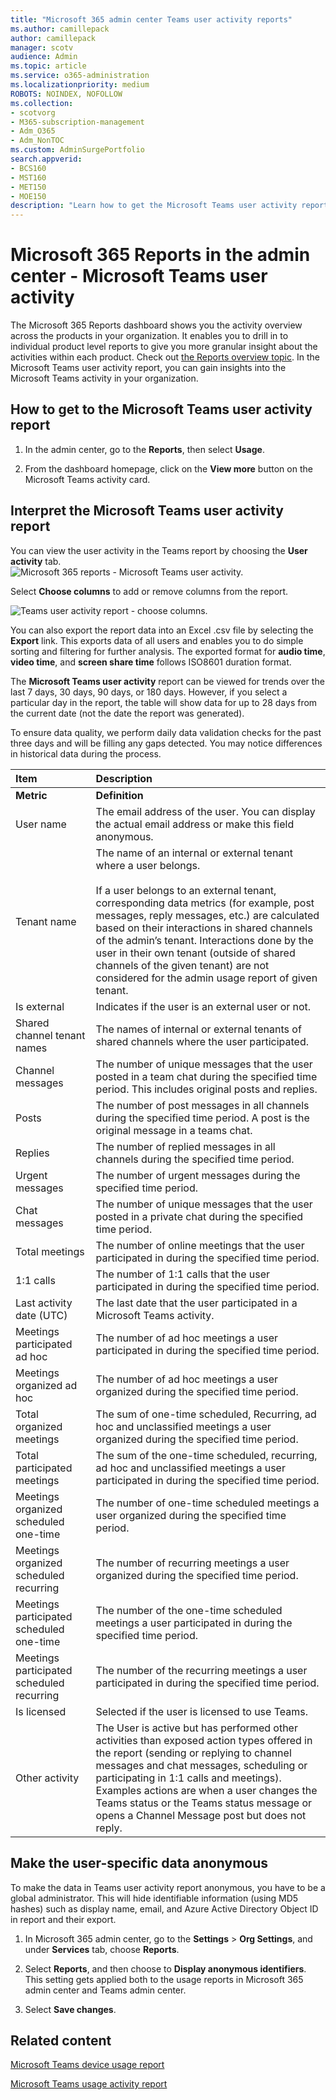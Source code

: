 ```yaml
---
title: "Microsoft 365 admin center Teams user activity reports"
ms.author: camillepack
author: camillepack
manager: scotv
audience: Admin
ms.topic: article
ms.service: o365-administration
ms.localizationpriority: medium
ROBOTS: NOINDEX, NOFOLLOW
ms.collection: 
- scotvorg
- M365-subscription-management
- Adm_O365
- Adm_NonTOC
ms.custom: AdminSurgePortfolio
search.appverid:
- BCS160
- MST160
- MET150
- MOE150
description: "Learn how to get the Microsoft Teams user activity report and gain insights into the Teams activity in your organization."
---
```


# Microsoft 365 Reports in the admin center - Microsoft Teams user activity

The Microsoft 365 Reports dashboard shows you the activity overview across the products in your organization. It enables you to drill in to individual product level reports to give you more granular insight about the activities within each product. Check out [the Reports overview topic](activity-reports.md). In the Microsoft Teams user activity report, you can gain insights into the Microsoft Teams activity in your organization.
 
## How to get to the Microsoft Teams user activity report

1. In the admin center, go to the **Reports**, then select **Usage**.

2. From the dashboard homepage, click on the **View more** button on the Microsoft Teams activity card.

## Interpret the Microsoft Teams user activity report

You can view the user activity in the Teams report by choosing the **User activity** tab. <br/>![Microsoft 365 reports - Microsoft Teams user activity.](../../media/user-activity-charts.png)

Select **Choose columns** to add or remove columns from the report.  

![Teams user activity report - choose columns.](../../media/user-activity-columns.png)

You can also export the report data into an Excel .csv file by selecting the **Export** link. This exports data of all users and enables you to do simple sorting and filtering for further analysis. The exported format for **audio time**, **video time**, and **screen share time** follows ISO8601 duration format.

The **Microsoft Teams user activity** report can be viewed for trends over the last 7 days, 30 days, 90 days, or 180 days. However, if you select a particular day in the report, the table will show data for up to 28 days from the current date (not the date the report was generated).

To ensure data quality, we perform daily data validation checks for the past three days and will be filling any gaps detected. You may notice differences in historical data during the process.

|Item|Description|
|:-----|:-----|
|**Metric**|**Definition**|
|User name  <br/> |The email address of the user. You can display the actual email address or make this field anonymous.   <br/> |
|Tenant name  <br/> |The name of an internal or external tenant where a user belongs.   <br/> <br/> If a user belongs to an external tenant, corresponding data metrics (for example, post messages, reply messages,  etc.) are calculated based on their interactions in shared channels of the admin’s tenant. Interactions done by the user in their own tenant (outside of shared channels of the given tenant) are not considered for the admin usage report of given tenant.  |
|Is external   <br/> |Indicates if the user is an external user or not.   <br/> |
|Shared channel tenant names   <br/> |The names of internal or external tenants of shared channels where the user participated.   <br/> |
|Channel messages   <br/> |The number of unique messages that the user posted in a team chat during the specified time period. This includes original posts and replies.   <br/> |
|Posts   <br/> |The number of post messages in all channels during the specified time period. A post is the original message in a teams chat.<br/> |
|Replies   <br/> |The number of replied messages in all channels during the specified time period. <br/> |
|Urgent messages    <br/> |The number of urgent messages during the specified time period. <br/> |
|Chat messages   <br/> |The number of unique messages that the user posted in a private chat during the specified time period.  <br/> |
|Total meetings   <br/> |The number of online meetings that the user participated in during the specified time period.  <br/> |
|1:1 calls   <br/> | The number of 1:1 calls that the user participated in during the specified time period.  <br/> |
|Last activity date (UTC)  <br/> |The last date that the user participated in a Microsoft Teams activity.<br/> |
|Meetings participated ad hoc   <br/> | The number of ad hoc meetings a user participated in during the specified time period.  <br/> |
|Meetings organized ad hoc <br/> |The number of ad hoc meetings a user organized during the specified time period. <br/>|
|Total organized meetings  <br/> |The sum of one-time scheduled, Recurring, ad hoc and unclassified meetings a user organized during the specified time period.  <br/> |
|Total participated meetings  <br/> |The sum of the one-time scheduled, recurring, ad hoc and unclassified meetings a user participated in during the specified time period.  <br/> |
|Meetings organized scheduled one-time  <br/> |The number of one-time scheduled meetings a user organized during the specified time period.  <br/> |
|Meetings organized scheduled recurring  <br/> |The number of recurring meetings a user organized during the specified time period.  <br/> |
|Meetings participated scheduled one-time  <br/> |The number of the one-time scheduled meetings a user participated in during the specified time period.  <br/> |
|Meetings participated scheduled recurring  <br/> |The number of the recurring meetings a user participated in during the specified time period.  <br/> |
|Is licensed  <br/> |Selected if the user is licensed to use Teams. <br/>|
|Other activity  <br/>|The User is active but has performed other activities than exposed action types offered in the report (sending or replying to channel messages and chat messages, scheduling or participating in 1:1 calls and meetings). Examples actions are when a user changes the Teams status or the Teams status message or opens a Channel Message post but does not reply.  <br/>|


## Make the user-specific data anonymous

To make the data in Teams user activity report anonymous, you have to be a global administrator. This will hide identifiable information (using MD5 hashes) such as display name, email, and Azure Active Directory Object ID in report and their export.

1. In Microsoft 365 admin center, go to the **Settings** > **Org Settings**, and under **Services** tab, choose **Reports**.

2. Select **Reports**, and then choose to **Display anonymous identifiers**. This setting gets applied both to the usage reports in Microsoft 365 admin center and Teams admin center.

3. Select **Save changes**.

## Related content

[Microsoft Teams device usage report](../activity-reports/microsoft-teams-device-usage-preview.md)

[Microsoft Teams usage activity report](../activity-reports/microsoft-teams-usage-activity.md) 
